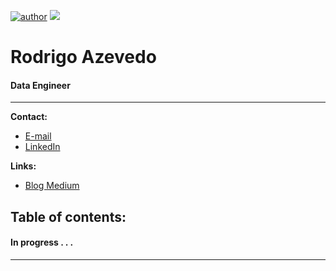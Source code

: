 [![author](https://img.shields.io/badge/author-razevedo1994-red.svg)](https://www.linkedin.com/in/azevedo94/) [![](https://img.shields.io/badge/python-3.8+-blue.svg)](https://www.python.org/downloads/release/python-365/)

# Rodrigo Azevedo
<h4>Data Engineer</h4>

---

**Contact:**
* [E-mail](razevedo.contato@gmail.com)
* [LinkedIn](https://www.linkedin.com/in/azevedo94/)


**Links:**
* [Blog Medium](https://medium.com/@rodrigo-azevedo)


## Table of contents:
#### In progress . . .

---
